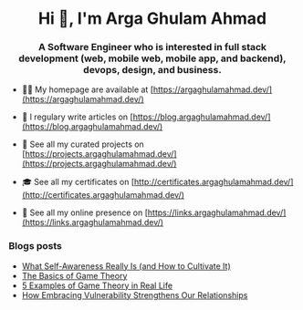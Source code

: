 <h1 align="center">Hi 👋, I'm Arga Ghulam Ahmad</h1>
<h3 align="center">A Software Engineer who is interested in full stack development (web, mobile web, mobile app, and backend), devops, design, and business.</h3>

- 👨‍💻 My homepage are available at [https://argaghulamahmad.dev/](https://argaghulamahmad.dev/)

- 📝 I regulary write articles on [https://blog.argaghulamahmad.dev/](https://blog.argaghulamahmad.dev/)

- 🚧 See all my curated projects on [https://projects.argaghulamahmad.dev/](https://projects.argaghulamahmad.dev/)

- 🎓 See all my certificates on [http://certificates.argaghulamahmad.dev/](http://certificates.argaghulamahmad.dev/)

- 🔗 See all my online presence on [https://links.argaghulamahmad.dev/](https://links.argaghulamahmad.dev/)

### Blogs posts
<!-- BLOG-POST-LIST:START -->
- [What Self-Awareness Really Is (and How to Cultivate It)](https://blog.argaghulamahmad.dev/2021/11/04/what-self-awareness-really-is-and-how-to-cultivate-it/)
- [The Basics of Game Theory](https://blog.argaghulamahmad.dev/2021/11/04/the-basics-of-game-theory/)
- [5 Examples of Game Theory in Real Life](https://blog.argaghulamahmad.dev/2021/11/04/5-examples-of-game-theory-in-real-life/)
- [How Embracing Vulnerability Strengthens Our Relationships](https://blog.argaghulamahmad.dev/2021/11/04/how-embracing-vulnerability-strengthens-our-relationships/)
<!-- BLOG-POST-LIST:END -->
